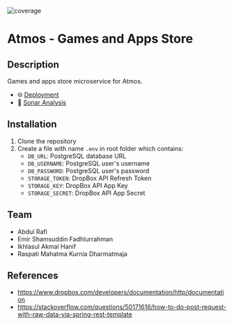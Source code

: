 ![coverage](https://gitlab.cs.ui.ac.id/AdvProg/reguler-2023/mahasiswa/kelas-a/2106653602-Eduardus-Tjitrahardja-/atmos/store/badges/main/coverage.svg)

# Atmos - Games and Apps Store

## Description
Games and apps store microservice for Atmos.

- 🌐 [Deployment](http://34.87.155.107/)
- 📄 [Sonar Analysis](https://sonarcloud.io/summary/new_code?id=GAMES_APPS_STORE&branch=main)

## Installation
1. Clone the repository
2. Create a file with name `.env` in root folder which contains:
   - `DB_URL`: PostgreSQL database URL
   - `DB_USERNAME`: PostgreSQL user's username
   - `DB_PASSWORD`: PostgreSQL user's password
   - `STORAGE_TOKEN`: DropBox API Refresh Token
   - `STORAGE_KEY`: DropBox API App Key
   - `STORAGE_SECRET`: DropBox API App Secret

## Team
- Abdul Rafi
- Emir Shamsuddin Fadhlurrahman
- Ikhlasul Akmal Hanif
- Raspati Mahatma Kurnia Dharmatmaja

## References
- https://www.dropbox.com/developers/documentation/http/documentation
- https://stackoverflow.com/questions/50171616/how-to-do-post-request-with-raw-data-via-spring-rest-template